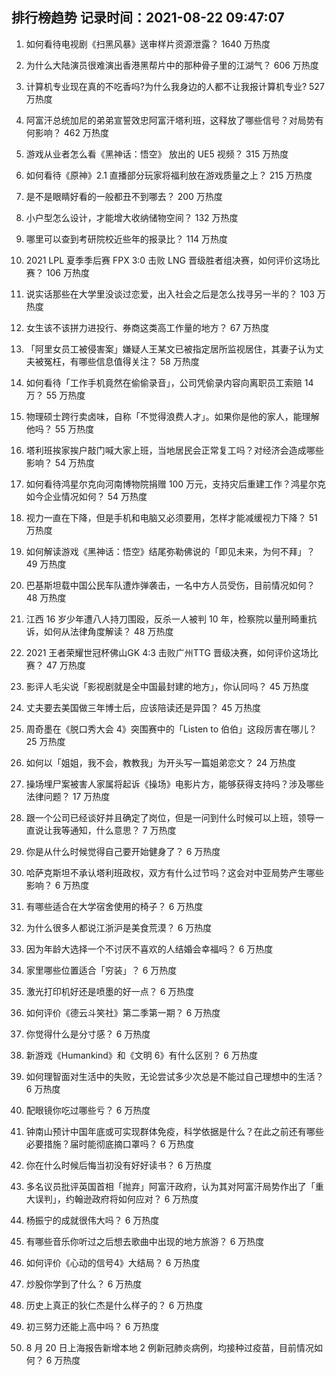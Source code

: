 
## 排行榜趋势 记录时间：2021-08-22 09:47:07
  
  1. 如何看待电视剧《扫黑风暴》送审样片资源泄露？ 1640 万热度
    
  2. 为什么大陆演员很难演出香港黑帮片中的那种骨子里的江湖气？ 606 万热度
    
  3. 计算机专业现在真的不吃香吗?为什么我身边的人都不让我报计算机专业? 527 万热度
    
  4. 阿富汗总统加尼的弟弟宣誓效忠阿富汗塔利班，这释放了哪些信号？对局势有何影响？ 462 万热度
    
  5. 游戏从业者怎么看《黑神话：悟空》 放出的 UE5 视频？ 315 万热度
    
  6. 如何看待《原神》2.1 直播部分玩家将福利放在游戏质量之上？ 215 万热度
    
  7. 是不是眼睛好看的一般都丑不到哪去？ 200 万热度
    
  8. 小户型怎么设计，才能增大收纳储物空间？ 132 万热度
    
  9. 哪里可以查到考研院校近些年的报录比？ 114 万热度
    
  10. 2021 LPL 夏季季后赛 FPX 3:0 击败 LNG 晋级胜者组决赛，如何评价这场比赛？ 106 万热度
    
  11. 说实话那些在大学里没谈过恋爱，出入社会之后是怎么找寻另一半的？ 103 万热度
    
  12. 女生该不该拼力进投行、券商这类高工作量的地方？ 67 万热度
    
  13. 「阿里女员工被侵害案」嫌疑人王某文已被指定居所监视居住，其妻子认为丈夫被冤枉，有哪些信息值得关注？ 58 万热度
    
  14. 如何看待「工作手机竟然在偷偷录音」，公司凭偷录内容向离职员工索赔 14 万？ 55 万热度
    
  15. 物理硕士跨行卖卤味，自称「不觉得浪费人才」。如果你是他的家人，能理解他吗？ 55 万热度
    
  16. 塔利班挨家挨户敲门喊大家上班，当地居民会正常复工吗？对经济会造成哪些影响？ 54 万热度
    
  17. 如何看待鸿星尔克向河南博物院捐赠 100 万元，支持灾后重建工作？鸿星尔克如今企业情况如何？ 54 万热度
    
  18. 视力一直在下降，但是手机和电脑又必须要用，怎样才能减缓视力下降？ 51 万热度
    
  19. 如何解读游戏《黑神话：悟空》结尾弥勒佛说的「即见未来，为何不拜」？ 49 万热度
    
  20. 巴基斯坦载中国公民车队遭炸弹袭击，一名中方人员受伤，目前情况如何？ 48 万热度
    
  21. 江西 16 岁少年遭八人持刀围殴，反杀一人被判 10 年，检察院以量刑畸重抗诉，如何从法律角度解读？ 48 万热度
    
  22. 2021 王者荣耀世冠杯佛山GK 4:3 击败广州TTG 晋级决赛，如何评价这场比赛？ 47 万热度
    
  23. 影评人毛尖说「影视剧就是全中国最封建的地方」，你认同吗？ 45 万热度
    
  24. 丈夫要去美国做三年博士后，应该陪读还是异国？ 45 万热度
    
  25. 周奇墨在《脱口秀大会 4》突围赛中的「Listen to 伯伯」这段厉害在哪儿？ 25 万热度
    
  26. 如何以「姐姐，我不会，教教我」为开头写一篇姐弟恋文？ 24 万热度
    
  27. 操场埋尸案被害人家属将起诉《操场》电影片方，能够获得支持吗？涉及哪些法律问题？ 17 万热度
    
  28. 跟一个公司已经谈好并且确定了岗位，但是一问到什么时候可以上班，领导一直说让我等通知，什么意思？ 7 万热度
    
  29. 你是从什么时候觉得自己要开始健身了？ 6 万热度
    
  30. 哈萨克斯坦不承认塔利班政权，双方有什么过节吗？这会对中亚局势产生哪些影响？ 6 万热度
    
  31. 有哪些适合在大学宿舍使用的椅子？ 6 万热度
    
  32. 为什么很多人都说江浙沪是美食荒漠？ 6 万热度
    
  33. 因为年龄大选择一个不讨厌不喜欢的人结婚会幸福吗？ 6 万热度
    
  34. 家里哪些位置适合「穷装」？ 6 万热度
    
  35. 激光打印机好还是喷墨的好一点？ 6 万热度
    
  36. 如何评价《德云斗笑社》第二季第一期？ 6 万热度
    
  37. 你觉得什么是分寸感？ 6 万热度
    
  38. 新游戏《Humankind》和《文明 6》有什么区别？ 6 万热度
    
  39. 如何理智面对生活中的失败，无论尝试多少次总是不能过自己理想中的生活？ 6 万热度
    
  40. 配眼镜你吃过哪些亏？ 6 万热度
    
  41. 钟南山预计中国年底或可实现群体免疫，科学依据是什么？在此之前还有哪些必要措施？届时能彻底摘口罩吗？ 6 万热度
    
  42. 你在什么时候后悔当初没有好好读书？ 6 万热度
    
  43. 多名议员批评英国首相「抛弃」阿富汗政府，认为其对阿富汗局势作出了「重大误判」，约翰逊政府将如何应对？ 6 万热度
    
  44. 杨振宁的成就很伟大吗？ 6 万热度
    
  45. 有哪些音乐你听过之后想去歌曲中出现的地方旅游？ 6 万热度
    
  46. 如何评价《心动的信号4》大结局？ 6 万热度
    
  47. 炒股你学到了什么？ 6 万热度
    
  48. 历史上真正的狄仁杰是什么样子的？ 6 万热度
    
  49. 初三努力还能上高中吗？ 6 万热度
    
  50. 8 月 20 日上海报告新增本地 2 例新冠肺炎病例，均接种过疫苗，目前情况如何？ 6 万热度
    
